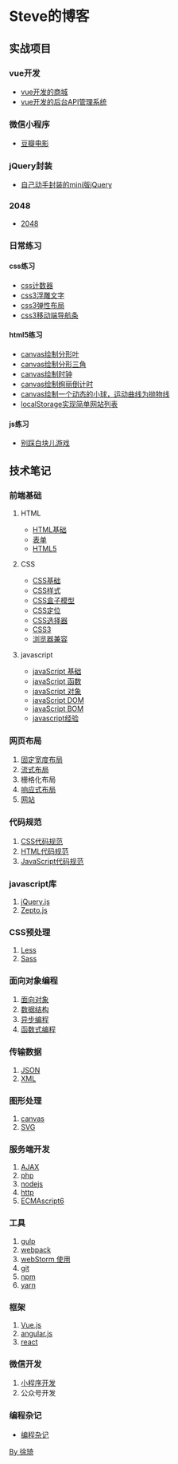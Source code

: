 <meta http-equiv="X-UA-Compatible" content="chrome=1">
<meta name="viewport" content="width=device-width,maximum-scale=2">
<meta name="description" content="nusr.github.io : Xu Qi的博客 ">
<meta name="keywords" content="HTML, CSS, JS, JavaScript, front-end, open source, web developer">
<meta name="author" content="Xu Qi">

# Steve的博客

## 实战项目

### vue开发

- [vue开发的商城](https://github.com/nusr/vue-mall)
- [vue开发的后台API管理系统](https://github.com/nusr/RestBoard) 

### 微信小程序

- [豆瓣电影](https://github.com/nusr/douban-movie)

### jQuery封装

- [自己动手封装的mini版jQuery](https://github.com/nusr/min-jQuery)

### 2048

- [2048](https://github.com/nusr/2048)

### 日常练习

#### css练习

- [css计数器](https://nusr.github.io/code/css/cssCounter.html)
- [css3浮雕文字](https://nusr.github.io/code/css/css3Words.html)
- [css3弹性布局](https://nusr.github.io/code/css/cssFlexBox.html)
- [css3移动端导航条](https://nusr.github.io/code/css/cssMobileNav.html)

#### html5练习

- [canvas绘制分形叶](https://nusr.github.io/code/canvas/leaf.html)
- [canvas绘制分形三角](https://nusr.github.io/code/canvas/triangle.html)
- [canvas绘制时钟](https://nusr.github.io/code/canvas/canvasClock.html)
- [canvas绘制绚丽倒计时](https://nusr.github.io/code/canvas/countDown/countDown.html)
- [canvas绘制一个动态的小球，运动曲线为抛物线](https://nusr.github.io/code/canvas/dynamicBall.html)
- [localStorage实现简单网站列表](https://nusr.github.io/code/html/html5Site.html)

#### js练习

- [别踩白块儿游戏](https://nusr.github.io/code/js/Don't-step-on-white-patch/index.html)

## 技术笔记

### 前端基础

1. HTML
    - [HTML基础](https://github.com/nusr/frontend_note/blob/master/html/html_basic.md)
    - [表单](https://github.com/nusr/frontend_note/blob/master/html/form.md)
    - [HTML5](https://github.com/nusr/frontend_note/blob/master/html/html5.md)

1. CSS
    - [CSS基础](https://github.com/nusr/frontend_note/blob/master/css/css_basic.md)
    - [CSS样式](https://github.com/nusr/frontend_note/blob/master/css/styleSheets.md)
    - [CSS盒子模型](https://github.com/nusr/frontend_note/blob/master/css/boxModel.md)
    - [CSS定位](https://github.com/nusr/frontend_note/blob/master/css/position.md)
    - [CSS选择器](https://github.com/nusr/frontend_note/blob/master/css/selector.md)
    - [CSS3](https://github.com/nusr/frontend_note/blob/master/css/css3.md)
    - [浏览器兼容](https://github.com/nusr/frontend_note/blob/master/css/IEjsCompatibility.md.md)

1. javascript
    - [javaScript 基础](https://github.com/nusr/frontend_note/blob/master/javascript/js_basic.md)
    - [javaScript 函数](https://github.com/nusr/frontend_note/blob/master/javascript/jsFunction.md)
    - [javaScript 对象](https://github.com/nusr/frontend_note/blob/master/javascript/jsObject.md)
    - [javaScript DOM](https://github.com/nusr/frontend_note/blob/master/javascript/jsDom.md)
    - [javaScript BOM](https://github.com/nusr/frontend_note/blob/master/javascript/jsBOM.md)
    - [javascript经验](https://github.com/nusr/frontend_note/blob/master/javascript/knack.md)

### 网页布局

1. [固定宽度布局](https://github.com/nusr/frontend_note/blob/master/css/eBusiness.md)
1. [流式布局](https://github.com/nusr/frontend_note/blob/master/javascript/mobileBasic.md)
1. 栅格化布局
1. [响应式布局](https://github.com/nusr/frontend_note/blob/master/javascript/responsiveDesign.md)
1. [网站](https://github.com/nusr/frontend_note/blob/master/site.md)

### 代码规范

1. [CSS代码规范](https://github.com/nusr/frontend_note/blob/master/css/cssStyleRules.md)
1. [HTML代码规范](https://github.com/nusr/frontend_note/blob/master/html/htmlStyleRules.md)
1. [JavaScript代码规范](https://github.com/nusr/frontend_note/blob/master/javascript/javascriptStyleRules.md)

### javascript库

1. [jQuery.js](https://github.com/nusr/frontend_note/blob/master/javascript/jQuery.md)
1. [Zepto.js](https://github.com/nusr/frontend_note/blob/master/javascript/Zeptojs.md)

### CSS预处理

1. [Less](https://github.com/nusr/frontend_note/blob/master/css/less.md)
1. [Sass](https://github.com/nusr/frontend_note/blob/master/css/sass.md)

### 面向对象编程

1. [面向对象](https://github.com/nusr/frontend_note/blob/master/javascript/OOP.md)
1. [数据结构](https://github.com/nusr/frontend_note/blob/master/javascript/dataStructures.md)
1. [异步编程](https://github.com/nusr/frontend_note/blob/master/javascript/AsynchronousProgramming.md)
1. [函数式编程](https://github.com/nusr/frontend_note/blob/master/javascript/functionalProgramming.md)

### 传输数据

1. [JSON](https://github.com/nusr/frontend_note/blob/master/javascript/JSON.md)
1. [XML](https://github.com/nusr/frontend_note/blob/master/javascript/XML.md)

### 图形处理

1. [canvas](https://github.com/nusr/frontend_note/blob/master/javascript/canvas.md)
1. [SVG](https://github.com/nusr/frontend_note/blob/master/javascript/SVG.md)

### 服务端开发

1. [AJAX](https://github.com/nusr/frontend_note/blob/master/javascript/AJAX.md)
1. [php](https://github.com/nusr/frontend_note/blob/master/php/phpBasic.md)
1. [nodejs](https://github.com/nusr/frontend_note/blob/master/javascript/nodejs.md)
1. [http](https://github.com/nusr/frontend_note/blob/master/javascript/http.md)
1. [ECMAscript6](https://github.com/nusr/frontend_note/blob/master/javascript/ES6.md)

### 工具

1. [gulp](https://github.com/nusr/frontend_note/blob/master/tool/gulp.md)
1. [webpack](https://github.com/nusr/frontend_note/blob/master/tool/webpack.md)
1. [webStorm 使用](https://github.com/nusr/frontend_note/blob/master/tool/webStorm.md)
1. [git](https://github.com/nusr/frontend_note/blob/master/tool/git.md)
1. [npm](https://github.com/nusr/frontend_note/blob/master/tool/npm.md)
1. [yarn](https://github.com/nusr/frontend_note/blob/master/tool/yarn.md)

### 框架

1. [Vue.js](https://github.com/nusr/frontend_note/blob/master/javascript/vuejs.md)
1. [angular.js](https://github.com/nusr/frontend_note/blob/master/javascript/angular.js.md)
1. [react](https://github.com/nusr/frontend_note/blob/master/javascript/react.md)

### 微信开发

1. [小程序开发](https://github.com/nusr/frontend_note/blob/master/javascript/weChatApplet.md)
1. 公众号开发

### 编程杂记

- [编程杂记](https://github.com/nusr/noteOfLearning)

<footer><a href="https://github.com/nusr/nusr.github.io">By 徐琦</a></footer>
